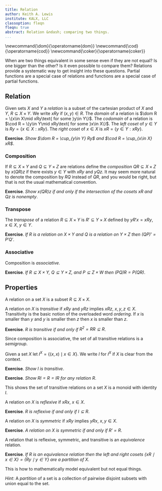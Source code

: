 ```yaml
---
title: Relation
author: Keith A. Lewis
institute: KALX, LLC
classoption: fleqn
fleqn: true
abstract: Relation &ndash; comparing two things.
...
```


\newcommand{\dom}{\operatorname{dom}}
\newcommand{\cod}{\operatorname{cod}}
\newcommand{\coker}{\operatorname{coker}}

When are two things equivalent in some sense even if they are
not equal?  Is one bigger than the other? Is it even possible to
compare them? Relations provide a systematic way to get insight into
these questions.  Partial functions are a special case of relations and
functions are a special case of partial functions.

## Relation

Given sets $X$ and $Y$ a _relation_ is a subset of the cartesian product
of $X$ and $Y$, $R\subseteq X\times Y$. We write $xRy$ if $(x,y)\in R$.
The _domain_ of a relation is $\dom R = \{x\in X\mid xRy\text{ for some }y\in Y\}$.
The _codomain_ of a relation is $\cod R = \{y\in Y\mid xRy\text{ for some }x\in X\}$.
The _left coset_ of $y\in Y$ is $Ry = \{x\in X: xRy\}$.
The _right coset_ of $x\in X$ is $xR = \{y\in Y: xRy\}$.

__Exercise__. _Show $\dom R = \cup_{y\in Y} Ry$ and $\cod R = \cup_{x\in X} xR$_.

<!--
It is equivalent to think of relations as a function $R\colon X\times Y\to\{0,1\}$
where $R(x,y) = 0$ if $(x,y)\notin R$ and $R(x,y) = 1$ if $(x,y)\in R$.
Writing $2$ for $\{0,1\}$, $R\colon X\times Y\to 2$.
It is equivalent to think of a relation as a function $R,\colon X\to (Y\to 2)$
where $R,(x)\colon Y\to 2$ by $R,(x)(y) = R(x,y)$. This is called _currying_.
The notation $R,$ is non-standard.
-->

### Composition

If $R\subseteq X\times Y$ and $Q\subseteq Y\times Z$ are relations define
the _composition_ $QR\subseteq X\times Z$ by
$x(QR)z$ if there exists $y\in Y$ with $xRy$ and $yQz$.
It may seem more natural to denote the composition by $RQ$ instead
of $QR$, and you would be right, but that is not the usual mathematical convention.

__Exercise__. _Show $x(QR)z$ if and only if the intersection of the cosets $xR$ and $Qz$ is nonempty_.

### Transpose

The _transpose_ of a relation $R\subseteq X\times Y$
is $R'\subseteq Y\times X$ defined by $yR'x = xRy$, $x\in X$, $y\in Y$.

__Exercise__. _If $R$ is a relation on $X\times Y$ and $Q$ is
a relation on $Y\times Z$ then $(QP)' = P'Q'$_.

### Associative

Composition is _associative_.

__Exercise__. _If $R\subseteq X\times Y$, $Q\subseteq Y\times Z$,
and $P\subseteq Z\times W$ then $(PQ)R = P(QR)$_.

## Properties

A relation on a set $X$ is a subset $R\subseteq X\times X$.

A relation on $X$ is _transitive_ if $xRy$ and $yRz$ implies $xRz$, $x,y,z\in X$.
Transitivity is the basic notion of the overloaded word _ordering_.
If $x$ is smaller than $y$ and $y$ is smaller then $z$ then $x$ is smaller than $z$.

__Exercise__. _$R$ is transitive if and only if $R^2 = RR\subseteq R$_.

Since composition is associative, the set of all transitive relations is a _semigroup_.

Given a set $X$ let $I^X = \{(x,x)\mid x\in X\}$. We write $I$ for $I^X$ if $X$ is clear
from the context.

__Exercise__. _Show $I$ is transitive_.

__Exercise__. _Show $RI = R = IR$ for any relation $R$_.

This shows the set of transitive relations on a set $X$ is a monoid with identity $I$.

A relation on $X$ is _reflexive_ if $xRx$, $x\in X$.

__Exercise__. _$R$ is reflexive if and only if $I\subseteq R$_.

A relation on $X$ is _symmetric_ if $xRy$ implies $yRx$, $x,y\in X$.

__Exercise__. _A relation on $X$ is _symmetric_ if and only if $R' = R$_.

A relation that is reflexive, symmetric, and transitive is an _equivalence_ relation.

__Exercise__. _If $R$ is an equivalence relation then the left and
right cosets ${\{xR\mid x\in X\}
= \{Ry\mid y\in Y\}}$ are a partition of $X$._

This is how to mathematically model equivalent but not equal things.

_Hint_: A _partition_ of a set is a collection of pairwise disjoint
subsets with union equal to the set.

<!--

The _kernel_ of a relation is $\ker R = \{(x,x')\in X\times X:xR = x'R\}\subseteq X\times X$.
The _cokernel_ of a relation is $\coker R = \{(y,y')\in Y\times Y:Ry = Ry'\}\subseteq Y\times Y$.

__Exercise__. _Show $x(SR)z$ if and only if the intersection of the cosets $xR$ and $Sz$ is nonempty_.

Let $I_Z = \{(z,z):z\in Z\}\subseteq Z\times Z$ be the _identity_, or _diagonal_, relation on $Z$.

__Exercise__. _Show for any relation $R\subseteq X\times Y$ that
$I_XR = R$ and $RI_Y = R$_.

The identity element for composition is $I$.

__Exercise__. _Show if $J\subseteq X\times X$ and $JR = R$ for all $R\subseteq X\times Y$
then $J = I_X$_.
<details>
<summary>Solution</summary>

If $R = I_X$ then $J = JI_X = I_X$.

</details>

__Exercise__. _Show if $J\subseteq Y\times Y$ and $RJ = R$ for all $R\in X\times Y$
then $J = I_Y$_.

The identity element is unique.

__Exercise__. _Show for any relations $R\subseteq X\times Y$, $X\subseteq Y\times Z$,
and $T\subseteq Z\times W$ that $(TS)R = T(SR)$_.

Composition is associative. 

_Rel_ is the _category_ where the objects are sets and the arrows are relations.

The _transpose_, or _converse_, of the relation $R\subseteq X\times Y$
is the relation $R' = \{(y,x):(x,y)\in R\} \subseteq Y\times X$.
Obviously $\dom R' = \cod R$ and $\cod R' = \dom R$.

__Exercise__. _Show for any relation $R\subseteq X\times Y$ that
$I_{RY} \subseteq R'R$ and
$I_{XR} \subseteq RR'$_.

<details>
<summary>Solution</summary>

If $x\in RY$ then $(x,y)\in R$ for some $y\in Y$ so $(y,x)\in R'$ and $(x,x)\in RR'$.
A similar argument applies to $y\in XR$.

</details>

If $RS = I_S$ then $R$ is a _left inverse_, or _retract_, of $X$
and $X$ is a _right inverse_, or _section_, of $R$.

__Exercise__. _If $R\subseteq X\times Y$ has a section show $UR = VR$ implies $U = V$ for any $U,V\in Z\times X$_.

A relation satifying right cancellation is called _mono_.

__Exercise__. _Find a relation that is mono but does not have a section_.

__Exercise__. _If $S\subseteq Y\times Z$ has a retract show $SU = SV$ implies $U = V$ for any $U,V\in Z\times X$_.

A relation satifying _left cancellation_ is called _epi_.

__Exercise__. _Find a relation that is epi but does not have a retract_.

If $RS = I_S$ and $SR = I_R$ then $R$ is _invertible_ with _inverse_ $S$. Likewise, $S$ is
invertible with inverse $R$. A relation that is both epi and mono is called _iso_.

__Exercise__. _Show inverses are unique_.
<details>
<summary>Solution</summary>

If $S$ and $T$ are inverses of $R$ then $S = S(RT) = (SR)T = T$. 

</details>

A _partial function_ is a relation $R\subseteq X\times Y$ where $xR$ has exactly one
element $y\in Y$ when $x\in RY$ so we can unambiguously write $R(x) = y$ for $xRy$.
Partial functions use $R\colon X\hookrightarrow Y$ instead of $R\subseteq X\times Y.
A _function_ is a partial function with $RY = X$ and we write $R\colon X\to Y$.

Every partial function can be extended to a function by introducing an
element $\bot\not\in Y$ and defining
$\underline{R} = R\cup((X\setminus RY)\times \{\bot\})\subseteq R\times (S\cup\{\bot\})$.

__Exercise__. _Show if $R$ is a partial function then $\underline{R}$ is a function_.
<details>
<summary>Solution</summary>

If $x\in RY$ then $x\overline{R} = xR$ has one element. If $x\not\in RY$
then $x\overline{R} = \{\bot\}$ has one element.

</details>

__Exercise__. If $R$ and $S$ are (partial) functions show $(x,z)\in RS$ if and only if $S(R(x)) = z$.

A mono (partial) function is called _injective_, or _one-to-one_,
and an epi (partial) function is called _surjective_, or _onto_.

__Exercise__. _Show a function has a left inverse if and only if it is injective_.
<details>
<summary>Solution</summary>

If $R$ has a left inverse $S$ then $SR = I$. If $R(x) = R(x')$ then $x = SR(x) = SR(x') = x'$.
If $R$ is injective then $R'$ is a left inverse.

</details>

__Exercise__. _Show a function has a right inverse if and only if it is surjective_.
<details>
<summary>Solution</summary>

If $R$ has a left inverse $S$ then $SR = I$. If $R(x) = R(x')$ then $x = SR(x) = SR(x') = x'$.

</details>


### Lattice Structure

Relations on $X\times X$ are ordered by set inclusion. If $R\subset S$
then $RT\subset ST$ and $TR\subset TS$ for any $T\subseteq X\times X$.
This shows $(R\cap S)T \subseteq RT\cap ST$ and $T(R\cap S) \subseteq TR\cap TS$.
Similarly $(R\cup S)T \supseteq RT\cup ST$ and $T(R\cup S) \supseteq TR\cup TS$.

This shows $(R\cap I)S \subseteq RS \cap S$ and $(R\cup I)S \supset RS\cup R$
so $(R\cup I)R\supseteq R^2\cup R$.

If $R,S,T\subseteq X\times X$ then $(R\cup S)T \subseteq RT\cup ST$
since $(R\cup S)T \supseteq RT$ and $(R\cup T)\supset

A relation $R\subseteq X\times X$ is _transitive_ if $R^2\subseteq R$, that is,
$xRy$ and $yRz$ imply $xRz$ for $x,y,z\in X$.

A relation $R\subseteq X\times X$ is _reflexive_ if $I_X\subseteq R$, that is,
$xRx$ for all $x\in X$.

__Exercise__. _If $R,S\subseteq X\times X$ then $(R\cup I)S = (RS)\cup I = R(I\cup S)$_.

A relation $R$ on $X\times X$ is _reflexive_
if $xRx$ for $x\in X$, _symmetric_ if $xRy$ implies $yRx$ for $x,y\in X$,
_antisymmetric_ if $xRy$ and $yRx$ imply $x = y$ for $x,y\in X$,
and _transitive_ if $xRy$ and $yRz$ imply $xRz$

__Exercise__. _Show
a relation $R$ is reflexive if $I\subseteq R$, symmetric if
$R' = R$, antisymetric if $R\cap R' = I$, and transitive if
$RR \subseteq R$_.

__Exercise__. _An antisymmetric relation is reflexive_.

__Exercise__. _Find a symmetric relation that is not reflexive_.

__Exercise__. _If $R$ is both symmetric and antisymmetric then $R = I$_.

__Exercise__. _If $R,S\subseteq X\times X$ then $(R\cup I)S = (RS)\cup I = R(I\cup S)$

Adding the diagonal to any relation makes it reflexive.

__Exercise__. _If $R$ is transitive then $R\cup I$ is also transitive_.
<details>
<summary>Solution</summary>

We have $(R\cup I)(R\sup I) = (R(R\cup I)\cup I$ = (RR)\cup I\subseteq R\cup I$.

</details>

A relation that is transitive and reflexive is called a _preorder_.
 
_Weak Partial Order_
  ~ antisymmetric and transitive

_Partial Order_ (poset)
  ~ reflexive, antisymmetric, and transitive

The common theme here is transitive. It's what makes an order an order.
The _transitive closure_ of any relation $R$ is $R^*$ where
$xR^*y$ if and only if $xR^ny$ for some positive integer $n$.

__Exercise__. _Show the transitive closure of any relation is transitive_.

_Equivalence Relation_
  ~ reflexive, symmetric, and transitive
 

A relation is _total_ either $xRy$ or $yRx$ for all $x,y\in X$.

__Exercise__. _Show a total relation satisfies $R\cup R' = X\times X$_.

A relation is _directed_ if for every $x,y\in X$ there exists $z\in X$
with $xRz$ and $yRz$.

__Exercise__. _Total orders are directed_.

A _net_ is a directed poset. They can be used to define limits.

If $N$ is a net and $f_\nu\colon X\to X$ where $X$ is any topological space
then $\lim_{\nu\in N} f_\nu(x) = y$ if and only if for every neighborhood $U$
of $y$ there exists $\nu_0\in N$ such that
$f_\nu(x)\in U$ when $\nu\ge\nu_0$.

An _equivalence relation_ partitions the set $X$ into
_cosets_ $x/R = \{y\in X:xRy\}$ and we write $X/R$ ($X$ _modulo_ $R$)
for the collection of all cosets.
The union of all cosets is $X$ and cosets are pairwise disjoint.

__Exercise__. _Show $x\in x/R$ for every $x\in X$_.

__Exercise__. _Show if $x/R\cap y/R\not=\emptyset$ then $x/R = y/R$.

# Remarks

Partial functions show up often without getting the recognition they
deserve.  For example, $f(x) = 1/x$ where $x$ is a real number is a
partial function with domain $x \not= 0$.
-->
